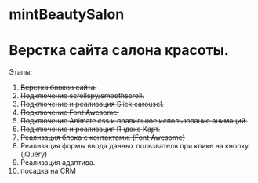 # mintBeautySalon

# Верстка сайта салона красоты.

Этапы:

1. ~~Верстка блоков сайта.~~
2. ~~Подключение scrollspy/smoothscroll.~~
3. ~~Подключение и реализация Slick carousel.~~
4. ~~Подключение Font Awesome.~~
5. ~~Подключение Animate css и правильное использование анимаций.~~
6. ~~Подключение и реализация Яндекс Карт.~~
7. ~~Реализация блока с контактами. (Font Awesome)~~
8. Реализация формы ввода данных пользвателя при клике на кнопку. (jQuery)
9. Реализация адаптива.
10. посадка на CRM

